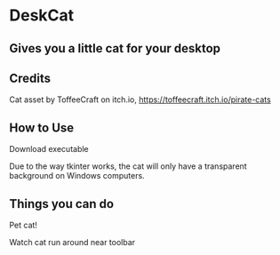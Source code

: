 # DeskCat
## Gives you a little cat for your desktop
## Credits
Cat asset by ToffeeCraft on itch.io, https://toffeecraft.itch.io/pirate-cats
## How to Use
Download executable

Due to the way tkinter works, the cat will only have a transparent background on Windows computers.
## Things you can do
Pet cat!

Watch cat run around near toolbar
